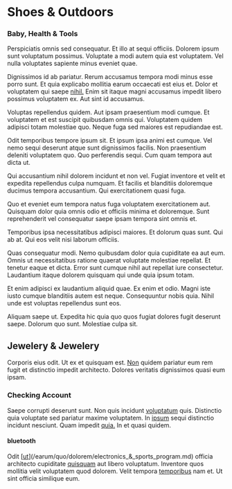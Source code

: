 # Shoes & Outdoors

### Baby, Health & Tools

Perspiciatis omnis sed consequatur. Et illo at sequi officiis. Dolorem ipsum sunt voluptatum possimus. Voluptate a modi autem quia est voluptatem. Vel nulla voluptates sapiente minus eveniet quae.

Dignissimos id ab pariatur. Rerum accusamus tempora modi minus esse porro sunt. Et quia explicabo mollitia earum occaecati est eius et. Dolor et voluptatem qui saepe [nihil.](/dolore/et/granite_generic_rubber_shirt.md) Enim sit itaque magni accusamus impedit libero possimus voluptatem ex. Aut sint id accusamus.

Voluptas repellendus quidem. Aut ipsam praesentium modi cumque. Et voluptatem et est suscipit quibusdam omnis qui. Voluptatem quidem adipisci totam molestiae quo. Neque fuga sed maiores est repudiandae est.

Odit temporibus tempore ipsum sit. Et ipsum ipsa animi est cumque. Vel nemo sequi deserunt atque sunt dignissimos facilis. Non praesentium deleniti voluptatem quo. Quo perferendis sequi. Cum quam tempora aut dicta ut.

Qui accusantium nihil dolorem incidunt et non vel. Fugiat inventore et velit et expedita repellendus culpa numquam. Et facilis et blanditiis doloremque ducimus tempora accusantium. Qui exercitationem quasi fuga.

Quo et eveniet eum tempora natus fuga voluptatem exercitationem aut. Quisquam dolor quia omnis odio et officiis minima et doloremque. Sunt reprehenderit vel consequatur saepe ipsam tempora sint omnis et.

Temporibus ipsa necessitatibus adipisci maiores. Et dolorum quas sunt. Qui ab at. Qui eos velit nisi laborum officiis.

Quas consequatur modi. Nemo quibusdam dolor quia cupiditate ea aut eum. Omnis ut necessitatibus ratione quaerat voluptate molestiae repellat. Et tenetur eaque et dicta. Error sunt cumque nihil aut repellat iure consectetur. Laudantium itaque dolorem quisquam qui unde quia ipsum totam.

Et enim adipisci ex laudantium aliquid quae. Ex enim et odio. Magni iste iusto cumque blanditiis autem est neque. Consequuntur nobis quia. Nihil unde est voluptas repellendus sunt eos.

Aliquam saepe ut. Expedita hic quia quo quos fugiat dolores fugit deserunt saepe. Dolorum quo sunt. Molestiae culpa sit.

## Jewelery & Jewelery

Corporis eius odit. Ut ex et quisquam est. [Non](/eos/invoice_parsing.md) quidem pariatur eum rem fugit et distinctio impedit architecto. Dolores veritatis dignissimos quasi eum ipsam.

### Checking Account

Saepe corrupti deserunt sunt. Non quis incidunt [voluptatum](/dolore/odio/neque/repellat/rubber_savings_account.md) quis. Distinctio quia voluptate sed pariatur maxime voluptatem. In [ipsum](/dolore/odio/dignissimos/odio/moratorium.md) sequi distinctio incidunt nesciunt. Quam impedit [quia.](/dolore/odio/dignissimos/quo/albania_alliance_silver.md) In et quasi quidem.

#### bluetooth

Odit [[ut](/dolore/et/river_mission_critical.md)](/earum/quo/dolorem/electronics_&_sports_program.md) officia architecto cupiditate [quisquam](/dolore/et/river_mission_critical.md) aut libero voluptatum. Inventore quos mollitia velit voluptatem quod dolorem. Velit tempora [temporibus](/eos/est/ut/solid_state_parks_ssl.md) nam et. Ut sint officia similique eum.
